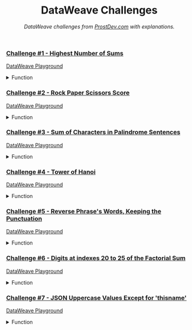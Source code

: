 <div align="center">

# DataWeave Challenges

 <p><i> DataWeave challenges from <a href="https://www.prostdev.com/">ProstDev.com</a> with explanations.</i></p>

</div>

<br>

### [Challenge #1 - Highest Number of Sums](https://www.prostdev.com/post/dataweave-programming-challenge-1)

<a href="https://dataweave.mulesoft.com/learn/playground?projectMethod=GHRepo&repo=EduardaSRBastos%2Fdataweave-challenges&path=challenge-1">DataWeave Playground<a>

<details>
  <summary>Function</summary>

```dataweave
%dw 2.0
output application/json  
---
{
  "Highest Number": max(payload splitBy "\n\n" map ((item) -> sum(item splitBy "\n") as Number)),
  "Explanation": {
    "Split in the Empty Paragraph": payload splitBy "\n\n",
    "Split in Clean Arrays": payload splitBy "\n\n" map ((item) -> (item splitBy "\n")),
    "Sum Array Values": payload splitBy "\n\n" map ((item) -> sum(item splitBy "\n") as Number)
    }
}
```
</details>

### [Challenge #2 - Rock Paper Scissors Score](https://www.prostdev.com/post/dataweave-programming-challenge-2)

<a href="https://dataweave.mulesoft.com/learn/playground?projectMethod=GHRepo&repo=EduardaSRBastos%2Fdataweave-challenges&path=challenge-2">DataWeave Playground<a>

<details>
  <summary>Function</summary>

```dataweave
%dw 2.0
output application/json 

var firstCol = payload splitBy "\n" map (item) -> (item splitBy " ")[0]
var secondCol = payload splitBy "\n" map (item) -> (item splitBy " ")[1]
---
{
  "Total Points": sum(firstCol map ((item, index) -> 
    if (item == secondCol[index])
      3
    else if ((item == "R" and secondCol[index] == "P") 
      or (item == "P" and secondCol[index] == "S")  
      or (item == "S" and secondCol[index] == "R"))
      6
    else
      0)),
  "Explanation": {
    "1º Column": payload splitBy "\n" map (item) -> (item splitBy " ")[0],
    "2º Column": payload splitBy "\n" map (item) -> (item splitBy " ")[1],
    "Counting Points": firstCol map ((item, index) -> 
      if (item == secondCol[index])
        3
      else if ((item == "R" and secondCol[index] == "P") 
          or (item == "P" and secondCol[index] == "S")  
          or (item == "S" and secondCol[index] == "R"))
          6
      else
        0)
    }
}
```
</details>

### [Challenge #3 - Sum of Characters in Palindrome Sentences](https://www.prostdev.com/post/dataweave-programming-challenge-3)

<a href="https://dataweave.mulesoft.com/learn/playground?projectMethod=GHRepo&repo=EduardaSRBastos%2Fdataweave-challenges&path=challenge-3">DataWeave Playground<a>

<details>
  <summary>Function</summary>

```dataweave
%dw 2.0
import mapString, isAlphanumeric, reverse from dw::core::Strings
output application/json

var sentences = payload splitBy "\n" map ((item) -> 
  item mapString ((character) -> 
    if (isAlphanumeric(character))
      lower(character)
    else
      ""))
---
{
  "Sum of Palindrome Characters": sum(sentences map ((item, index) -> if(item == reverse(item)) sizeOf((payload splitBy "\n")[index]) else 0)),
  "Explanation": {
    "Clean Sentences": sentences,
    "Palindrome Sentences": sentences map ((item, index) -> if(item == reverse(item)) item else ""),
    "Size of Original Palindrome Sentences": sentences map ((item, index) -> if(item == reverse(item)) sizeOf((payload splitBy "\n")[index]) else 0)
  }
}
```
</details>

### [Challenge #4 - Tower of Hanoi](https://www.prostdev.com/post/dataweave-programming-challenge-4)

<a href="https://dataweave.mulesoft.com/learn/playground?projectMethod=GHRepo&repo=EduardaSRBastos%2Fdataweave-challenges&path=challenge-4">DataWeave Playground<a>

<details>
  <summary>Function</summary>

```dataweave
%dw 2.0
output application/json

// $: value, $$: key
var towers = payload.towers mapObject (
  if (!isEmpty($)) // Tower with disks
    source: {name: $$, value: $} 
  else if ($$ ~= payload.targetTower) // Tower with the same name as targetTower
    target: {name: $$, value: $} 
  else  // Left tower - aux
    aux: {name: $$, value: $}
)

var moves = payload.moves

var toh = (disks, source, target, aux, moves) ->
  if (disks == 1) 
    moves + 1
  else do {
    var step1 = toh(disks - 1, source, aux, target, moves) // Move disks from source to aux
    var step2 = step1 + 1 // Increment the move count
    var step3 = toh(disks - 1, aux, target, source, step2) // Move disks from aux to target
    ---
    step3 // Return the total move count
  }

var finalTowers = {
  (towers.source.name): [],
  (towers.aux.name): [],
  (towers.target.name): 1 to payload.disks
}

---
{
  moves: toh(payload.disks, towers.source.name, towers.target.name, towers.aux.name, moves),
  disks: payload.disks,
  targetTower: payload.targetTower,
  towers: finalTowers orderBy($$),
  Explanation: {
    "Towers Var -  Separate the name and value for each tower": towers,
    "ToH Function - Count the number of moves": toh(payload.disks, towers.source.name, towers.target.name, towers.aux.name, moves)
  }
}
```
</details>

### [Challenge #5 - Reverse Phrase's Words, Keeping the Punctuation](https://www.prostdev.com/post/dataweave-programming-challenge-5)

<a href="https://dataweave.mulesoft.com/learn/playground?projectMethod=GHRepo&repo=EduardaSRBastos%2Fdataweave-challenges&path=challenge-5">DataWeave Playground<a>

<details>
  <summary>Function</summary>

```dataweave
%dw 2.0
import indexWhere from dw::core::Arrays
import update from dw::util::Values
output application/json  
---
{
  // $: item, $$: index
  "Reverse Word Order": payload splitBy "\n" map 
    
    // Phrases without '!' and ','
    if (!(($ contains "!") or ($ contains ",")))
      $ splitBy " " orderBy -$$ joinBy " "

    // Phrases with both '!' and ','
    else if (($ contains "!") and ($ contains ","))
      do {
        var commaLocation = ($ splitBy " ") indexWhere ($ contains ",")
        ---
        $ replace "!" with "" replace "," with "" splitBy " " update [0] with ($ ++ "!") orderBy -$$ update [ commaLocation ] with ($ ++ ",") joinBy " "
      }
  
    // Phrases with only '!'
    else if ($ contains "!") 
      $ replace "!" with "" splitBy " " update [0] with ($ ++ "!") orderBy -$$ joinBy " " 

    // Phrases with only ',    '
    else 
      do {
        var commaLocation = ($ splitBy " ") indexWhere ($ contains ",")
        ---
        $ replace "," with "" splitBy " " orderBy -$$ update [ commaLocation ] with ($ ++ ",") joinBy " "
      },

  "Explanation": {
    "Phrases without '!' or ','": "Splits the phrase into words, reverses the word order, and joins them back together with spaces.",
    "Phrases with both '!' and ','": "Removes both punctuation marks, splits the phrase into words, adds the '!' back to the first word, reverses the word order, then adds the ',' back to its original position, and joins the words with spaces.",
    "Phrases with only '!'": "Removes the '!', splits the phrase into words, adds it back to the first word, then reverses the word order and joins the words with spaces.",
    "Phrases with only ','": "Removes the ',', splits the phrase into words, reverses the word order, then adds it back to its original position, and joins the words with spaces."
  }
}
```
</details>

### [Challenge #6 - Digits at indexes 20 to 25 of the Factorial Sum](https://www.prostdev.com/post/dataweave-programming-challenge-6)

<a href="https://dataweave.mulesoft.com/learn/playground?projectMethod=GHRepo&repo=EduardaSRBastos%2Fdataweave-challenges&path=challenge-6">DataWeave Playground<a>

<details>
  <summary>Function</summary>

```dataweave
%dw 2.0
output application/json

var posNumbers = payload splitBy "\n" filter ($ >= 0)

fun factorial(number, result) = (
  if(number == 0)
    result
  else
    factorial(number - 1, result * number)
)
---
{
  "Digits at indexes 20 to 25 of the Factorial Sum" :sum(posNumbers map factorial($, 1))[20 to 25] as Number,
  Explanation: {
    "List of Positive Numbers": posNumbers,
    "Factorials of the Positive Numbers": posNumbers map factorial($, 1),
    "Sum of the Factorials of Positive Numbers": sum(posNumbers map factorial($, 1))
  }
}
```
</details>

### [Challenge #7 - JSON Uppercase Values Except for 'thisname'](https://www.prostdev.com/post/dataweave-programming-challenge-7)

<a href="https://dataweave.mulesoft.com/learn/playground?projectMethod=GHRepo&repo=EduardaSRBastos%2Fdataweave-challenges&path=challenge-7">DataWeave Playground<a>

<details>
  <summary>Function</summary>

```dataweave
%dw 2.0
output application/json

// $: item/value, $$: key
fun valueType(value, key) =
  if (value is String and !(key ~= "thisname"))
    upper(value)
  else if (value is Array)
    value map valueType($, "")
  else if (value is Object)
    value mapObject { ($$): valueType($, $$) }
   else
    value

---
"Uppercase Values Except for 'thisname'": payload mapObject { ($$): valueType($, $$) }
```
</details>
